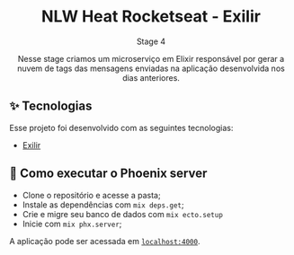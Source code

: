 <h1 align="center">NLW Heat Rocketseat - Exilir</h1>

<p align="center">
  Stage 4
</p>

<p align="center">
  Nesse stage criamos um microserviço em Elixir responsável por gerar a nuvem de tags das mensagens enviadas na aplicação desenvolvida nos dias anteriores.


## ✨ Tecnologias

Esse projeto foi desenvolvido com as seguintes tecnologias:

- [Exilir](https://www.typescriptlang.org/)

## 🚀 Como executar o Phoenix server

- Clone o repositório e acesse a pasta;
- Instale as dependências com `mix deps.get`;
- Crie e migre seu banco de dados com `mix ecto.setup`
- Inicie com `mix phx.server`;

A aplicação pode ser acessada em [`localhost:4000`](http://localhost:4000).
